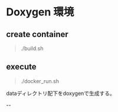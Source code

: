 # Doxygen 環境

## create container

> ./build.sh

## execute 

> ./docker_run.sh

dataディレクトリ配下をdoxygenで生成する。

--


